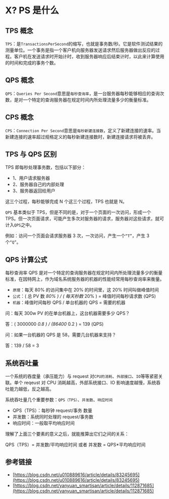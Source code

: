 # X? PS 是什么
## TPS 概念

`TPS`：是`TransactionsPerSecond`的缩写，也就是事务数/秒。它是软件测试结果的测量单位。一个事务是指一个客户机向服务器发送请求然后服务器做出反应的过程。客户机在发送请求时开始计时，收到服务器响应后结束计时，以此来计算使用的时间和完成的事务个数。

## QPS 概念

`QPS`：`Queries Per Second`意思是`每秒查询率`，是一台服务器每秒能够相应的查询次数，是对一个特定的查询服务器在规定时间内所处理流量多少的衡量标准。

## CPS 概念

`CPS`：`Connection Per Second`意思是`每秒新建连接数`，定义了新建连接的速率。当新建连接的速率超过规格定义的每秒新建连接数时，新建连接请求将被丢弃。

## TPS 与 QPS 区别

TPS 即每秒处理事务数，包括以下部分：

- 1、用户请求服务器
- 2、服务器自己的内部处理
- 3、服务器返回给用户

这三个过程，每秒能够完成 N 个这三个过程，TPS 也就是 N。

`QPS` 基本类似于 TPS，但是不同的是，对于一个页面的一次访问，形成一个 TPS。但一次页面请求，可能产生多次对服务器的请求，服务器对这些请求，就可计入`QPS`之中。

例如：访问一个页面会请求服务器 3 次，一次访问，产生一个`“T”`，产生 3 个`“Q”`。

## QPS 计算公式

每秒查询率 QPS 是对一个特定的查询服务器在规定时间内所处理流量多少的衡量标准，在因特网上，作为域名系统服务器的机器的性能经常用每秒查询率来衡量。

- `原理`：每天 80% 的访问集中在 20% 的时间里，这 20% 时间叫做峰值时间
- `公式`：( 总 PV 数 _80% ) / ( 每天秒数_ 20% ) = 峰值时间每秒请求数 (QPS)
- `机器`：峰值时间每秒 QPS / 单台机器的 QPS = 需要的机器

问：每天 300w PV 的在单台机器上，这台机器需要多少 QPS？

答：( 3000000 _0.8 ) / (86400_ 0.2 ) = 139 (QPS)

问：如果一台机器的 QPS 是 58，需要几台机器来支持？

答：139 / 58 = 3

## 系统吞吐量

一个系统的吞度量（承压能力）与 request 对`CPU的消耗`、`外部接口`、`IO`等等紧密关联。单个 reqeust 对 CPU 消耗越高，外部系统接口、IO 影响速度越慢，系统吞吐能力越低，反之越高。

系统吞吐量几个重要参数：`QPS（TPS）`、`并发数`、`响应时间`

- QPS（TPS）：每秒钟 request/事务 数量
- 并发数：系统同时处理的 request/事务数
- 响应时间：一般取平均响应时间

理解了上面三个要素的意义之后，就能推算出它们之间的关系：

QPS（TPS）= 并发数/平均响应时间 或者 并发数 = QPS*平均响应时间

## 参考链接

- [https://blog.csdn.net/u010889616/article/details/83245695](https://blog.csdn.net/u010889616/article/details/83245695)
- [https://blog.csdn.net/yanyuan_smartisan/article/details/112871685](https://blog.csdn.net/yanyuan_smartisan/article/details/112871685)